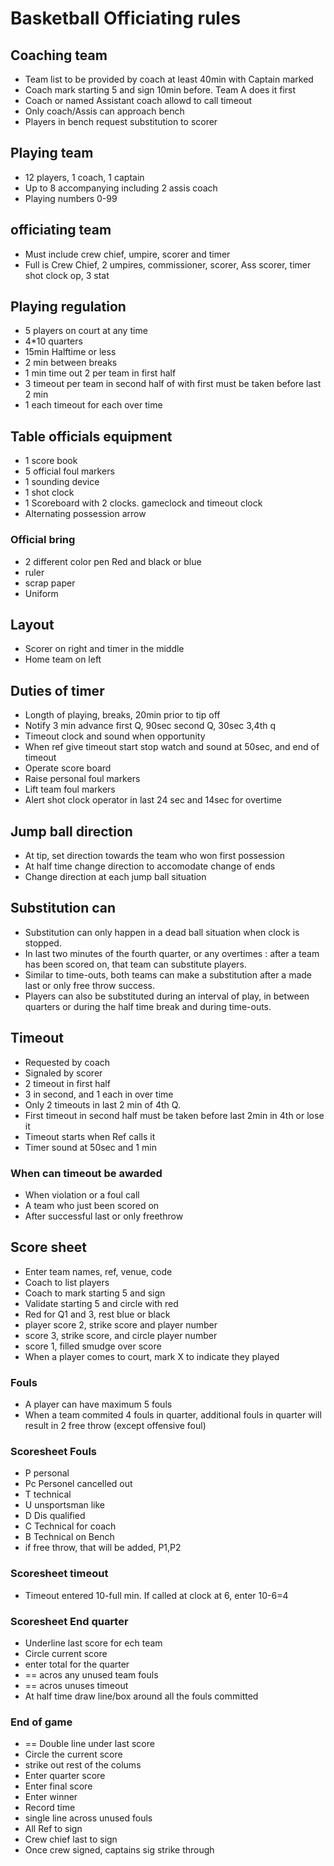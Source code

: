 # Basketball Officiating rules

## Coaching team
-  Team list to be provided by coach at least 40min with Captain marked
- Coach mark starting 5 and sign 10min before. Team A does it first
- Coach or named Assistant coach allowd to call timeout
- Only coach/Assis can approach bench
- Players in bench request substitution to scorer

## Playing team
- 12 players, 1 coach, 1 captain
- Up to 8 accompanying including 2 assis coach
- Playing numbers 0-99

## officiating team
- Must include crew chief, umpire, scorer and timer
- Full is Crew Chief, 2 umpires, commissioner, scorer, Ass scorer, timer shot clock op, 3 stat

## Playing regulation
- 5 players on court at any time
- 4*10 quarters
- 15min Halftime or less
- 2 min between breaks
- 1 min time out 2 per team in first half
- 3 timeout per team in second half of with first must be taken before last 2 min
- 1 each timeout for each over time

## Table officials equipment
- 1 score book
- 5 official foul markers
- 1 sounding device
- 1 shot clock
- 1 Scoreboard with 2 clocks. gameclock and timeout clock
- Alternating possession arrow

### Official bring
- 2 different color pen Red and black or blue
- ruler
- scrap paper
- Uniform

## Layout
- Scorer on right and timer in the middle
- Home team on left

## Duties of timer
- Longth of playing, breaks, 20min prior to tip off
- Notify 3 min advance first Q, 90sec second Q, 30sec 3,4th q
- Timeout clock and sound when opportunity
- When ref give timeout start stop watch and sound at 50sec, and end of timeout
- Operate score board
- Raise personal foul markers
- Lift team foul markers
- Alert shot clock operator in last 24 sec and 14sec for overtime

## Jump ball direction
- At tip, set direction towards the team who won first possession
- At half time change direction to accomodate change of ends
- Change direction at each jump ball situation

## Substitution can
- Substitution can only happen in a dead ball situation when clock is stopped.
- In last two minutes of the fourth quarter, or any overtimes : after a team has been scored on, that team can substitute players.
- Similar to time-outs, both teams can make a substitution after a made last or only free throw success.
- Players can also be substituted during an interval of play, in between quarters or during the half time break and during time-outs. 

## Timeout
- Requested by coach
- Signaled by scorer
- 2 timeout in first half
- 3 in second, and 1 each in over time
- Only 2 timeouts in last 2 min of 4th Q.
- First timeout in second half must be taken before last 2min in 4th or lose it
- Timeout starts when Ref calls it
- Timer sound at 50sec and 1 min

### When can timeout be awarded
- When violation or a foul call
- A team who just been scored on
- After successful last or only freethrow

## Score sheet
- Enter team names, ref, venue, code
- Coach to list players
- Coach to mark starting 5 and sign
- Validate starting 5 and circle with red
- Red for Q1 and 3, rest blue or black
- player score 2, strike score and player number
- score 3, strike score, and circle player number
- score 1, filled smudge over score
- When a player comes to court, mark X to indicate they played

### Fouls
- A player can have maximum 5 fouls
- When a team commited 4  fouls in quarter, additional fouls in quarter will result in 2 free throw (except offensive foul)

### Scoresheet Fouls
- P personal
- Pc Personel cancelled out
- T technical
- U unsportsman like
- D Dis qualified
- C Technical for coach
- B Technical on Bench
- if free throw, that will be added, P1,P2

### Scoresheet timeout
-  Timeout entered 10-full min. If called at clock at 6, enter 10-6=4 

### Scoresheet End quarter
- Underline last score for ech team
- Circle current score
- enter total for the quarter
- == acros any unused team fouls
- == acros unuses timeout
- At half time draw line/box around all the fouls committed

### End of game
- == Double line under last score
-  Circle the current score
- strike out rest of the colums
- Enter quarter score
- Enter final score
- Enter winner
- Record time 
- single line across unused fouls
- All Ref to sign
- Crew chief last to sign
- Once crew signed, captains sig strike through
